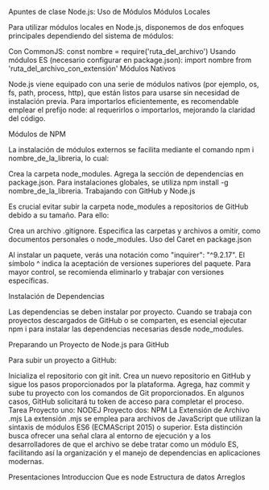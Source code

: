 

Apuntes de clase
Node.js: Uso de Módulos
Módulos Locales

Para utilizar módulos locales en Node.js, disponemos de dos enfoques principales dependiendo del sistema de módulos:

Con CommonJS: const nombre = require('ruta_del_archivo')
Usando módulos ES (necesario configurar en package.json): import nombre from 'ruta_del_archivo_con_extensión'
Módulos Nativos

Node.js viene equipado con una serie de módulos nativos (por ejemplo, os, fs, path, process, http), que están listos para usarse sin necesidad de instalación previa. Para importarlos eficientemente, es recomendable emplear el prefijo node: al requerirlos o importarlos, mejorando la claridad del código.

Módulos de NPM

La instalación de módulos externos se facilita mediante el comando npm i nombre_de_la_libreria, lo cual:

Crea la carpeta node_modules.
Agrega la sección de dependencias en package.json.
Para instalaciones globales, se utiliza npm install -g nombre_de_la_libreria.
Trabajando con GitHub y Node.js

Es crucial evitar subir la carpeta node_modules a repositorios de GitHub debido a su tamaño. Para ello:

Crea un archivo .gitignore.
Especifica las carpetas y archivos a omitir, como documentos personales o node_modules.
Uso del Caret en package.json

Al instalar un paquete, verás una notación como "inquirer": "^9.2.17". El símbolo ^ indica la aceptación de versiones superiores del paquete. Para mayor control, se recomienda eliminarlo y trabajar con versiones específicas.

Instalación de Dependencias

Las dependencias se deben instalar por proyecto. Cuando se trabaja con proyectos descargados de GitHub o se comparten, es esencial ejecutar npm i para instalar las dependencias necesarias desde node_modules.

Preparando un Proyecto de Node.js para GitHub

Para subir un proyecto a GitHub:

Inicializa el repositorio con git init.
Crea un nuevo repositorio en GitHub y sigue los pasos proporcionados por la plataforma.
Agrega, haz commit y sube tu proyecto con los comandos de Git proporcionados.
En algunos casos, GitHub solicitará tu token de acceso para completar el proceso.
Tarea
Proyecto uno: NODEJ
Proyecto dos: NPM
La Extensión de Archivo .mjs
La extensión .mjs se emplea para archivos de JavaScript que utilizan la sintaxis de módulos ES6 (ECMAScript 2015) o superior. Esta distinción busca ofrecer una señal clara al entorno de ejecución y a los desarrolladores de que el archivo se debe tratar como un módulo ES, facilitando así la organización y el manejo de dependencias en aplicaciones modernas.

Presentaciones
Introduccion
Que es node
Estructura de datos
Arreglos
